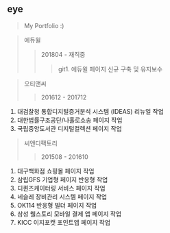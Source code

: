 ## eye
> My Portfolio :)


> 에듀윌
>> 201804 - 재직중
>>> git1. 에듀윌 페이지 신규 구축 및 유지보수


> 오티앤씨
>> 201612 - 201712
1. 대검찰청 통합디지털증거분석 시스템 (IDEAS) 리뉴얼 작업
2. 대한법률구조공단/나홀로소송 페이지 작업
3. 국립중앙도서관 디지털컬렉션 페이지 작업

> 씨앤디팩토리
>> 201508 - 201610
1. 대구백화점 쇼핑몰 페이지 작업
2. 삼립GFS 기업형 페이지 반응형 작업
3. 디퀸즈케이터링 서비스 페이지 작업
4. 네슬레 장비관리 시스템 페이지 작업
5. OK114 반응형 빌더 페이지 작업
6. 삼성 웰스토리 모바일 결제 앱 페이지 작업 
7. KICC 이지포캣 포인트앱 페이지 작업
